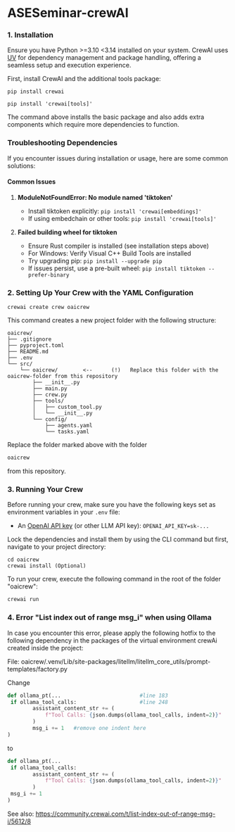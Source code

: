 # ASESeminar-crewAI

### 1. Installation

Ensure you have Python >=3.10 <3.14 installed on your system. CrewAI uses [UV](https://docs.astral.sh/uv/) for dependency management and package handling, offering a seamless setup and execution experience.

First, install CrewAI and the additional tools package:

```shell
pip install crewai
```

```shell
pip install 'crewai[tools]'
```

The command above installs the basic package and also adds extra components which require more dependencies to function.

### Troubleshooting Dependencies

If you encounter issues during installation or usage, here are some common solutions:

#### Common Issues

1. **ModuleNotFoundError: No module named 'tiktoken'**

   - Install tiktoken explicitly: `pip install 'crewai[embeddings]'`
   - If using embedchain or other tools: `pip install 'crewai[tools]'`

2. **Failed building wheel for tiktoken**

   - Ensure Rust compiler is installed (see installation steps above)
   - For Windows: Verify Visual C++ Build Tools are installed
   - Try upgrading pip: `pip install --upgrade pip`
   - If issues persist, use a pre-built wheel: `pip install tiktoken --prefer-binary`

### 2. Setting Up Your Crew with the YAML Configuration

```shell
crewai create crew oaicrew
```

This command creates a new project folder with the following structure:

```
oaicrew/
├── .gitignore
├── pyproject.toml
├── README.md
├── .env
└── src/
    └── oaicrew/        <--      (!)   Replace this folder with the oaicrew-folder from this repository
        ├── __init__.py
        ├── main.py
        ├── crew.py
        ├── tools/
        │   ├── custom_tool.py
        │   └── __init__.py
        └── config/
            ├── agents.yaml
            └── tasks.yaml
```

Replace the folder marked above with the folder

```bash
oaicrew
```

from this repository.

### 3. Running Your Crew

Before running your crew, make sure you have the following keys set as environment variables in your `.env` file:

- An [OpenAI API key](https://platform.openai.com/account/api-keys) (or other LLM API key): `OPENAI_API_KEY=sk-...`

Lock the dependencies and install them by using the CLI command but first, navigate to your project directory:

```shell
cd oaicrew
crewai install (Optional)
```

To run your crew, execute the following command in the root of the folder "oaicrew":

```bash
crewai run
```

### 4. Error "List index out of range msg_i" when using Ollama

In case you encounter this error, please apply the following hotfix to the following dependency in the packages of the virtual environment crewAi created inside the project:

File: oaicrew/.venv/Lib/site-packages/litellm/litellm_core_utils/prompt-templates/factory.py

Change

```python
def ollama_pt(...                         #line 183
 if ollama_tool_calls:                    #line 248
        assistant_content_str += (
            f"Tool Calls: {json.dumps(ollama_tool_calls, indent=2)}"
        )
        msg_i += 1   #remove one indent here
)
```

to

```python
def ollama_pt(...
 if ollama_tool_calls:
        assistant_content_str += (
            f"Tool Calls: {json.dumps(ollama_tool_calls, indent=2)}"
        )
 msg_i += 1
)
```

See also:
https://community.crewai.com/t/list-index-out-of-range-msg-i/5612/8
